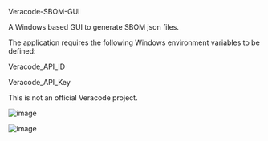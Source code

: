 Veracode-SBOM-GUI

A Windows based GUI to generate SBOM json files.

The application requires the following Windows environment variables to be defined:

Veracode_API_ID

Veracode_API_Key

This is not an official Veracode project.

![image](https://github.com/gilmore867/Veracode-SBOM-GUI/assets/19678778/93a089d5-72af-4099-88fc-89f7f64143b3)


![image](https://github.com/gilmore867/Veracode-SBOM-GUI/assets/19678778/1c6f61ee-92a6-47df-95a5-f5c092eb208b)



